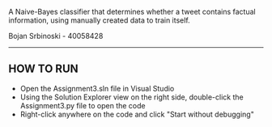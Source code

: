 A Naive-Bayes classifier that determines whether a tweet contains factual information, using manually created data to train itself.

Bojan Srbinoski - 40058428

-----------
HOW TO RUN
-----------

- Open the Assignment3.sln file in Visual Studio
- Using the Solution Explorer view on the right side, double-click the Assignment3.py file to open the code
- Right-click anywhere on the code and click "Start without debugging"
